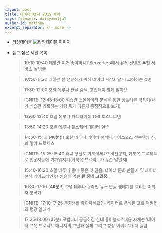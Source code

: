 ```yaml
---
layout: post
title: 데이터야놀자 2019 계획
tags: [seminar, datayanolja]
author-id: matthew
excerpt_separator: <!--more-->
---
```

<!--more-->
- [타임테이블](https://datayanolja.github.io/program.html)
![타임테이블 이미지](https://cf.festa.io/img/2019-10-5/ee3a3526-b2c0-4d85-b5bb-dc95ad79797d.png)

- 듣고 싶은 세션 목록
  > 10:10-10:40 데월관
  이거 좋아하니? Serverless에서 유저 컨텐츠 **추천** 서비스 in 빙글

  > 10:50-11:20 데월관
  잘 전달하기 위해 데이터 시각화할 때 고려하는 것들

  > 11:30-12:00 호텔 데루나
  한글 검색, 고민해야 할게 많아요

  > IGNITE: 12:45-13:00
  식습관 스몰데이터 분석을 통한 장트러블 극복기(내가 식습관 기록하는 거랑 뭐가 다른지 중점적으로 보기)

  > 13:00-13:40 호텔 데루나
  카트라이더 TMI 포스트모템

  > 13:50-14:20 호텔 데루나
  헬스케어 데이터 실습

  > 14:30-15:10 (**40분!!**) 호텔 데루나
  데이터 분석팀과 이스포츠 선수단의 신뢰 쌓기 프로세스

  > IGNITE: 15:25-15:40
  혹시 당신도 거북이세요? 비전공자, 거북목 프로젝트로 인공지능에 가까워지기(거북목 프로젝트가 무슨 말인지)

  > 15:40-16:20 호텔 데루나
  둘다 좋은 것 같음. 데이터 문화 만들기 및 데이터 분석 가이드라인 or 심슨의 역설
  **둘 중에 고민중..**

  > 16:30-17:10 (**40분!!**) 호텔 데루나
  온라인 뉴스 댓글 생태계를 흐리는 어뷰저 분석기

  > IGNITE: 17:10-17:25
  문화생활 좋아하세요? - 데이터로 분석한 프로 덕질러의 텅장 일대기

  > 17:25-18:00 (35분)
  모빌리티 궁금하긴 한데 들어볼까? 내용 자체는 '데이터 교육 프로덕트 매니저의 고민과 실패 그리고 성장 이야기'가 더 끌림

